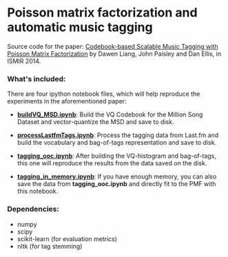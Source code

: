 Poisson matrix factorization and automatic music tagging
======

Source code for the paper:
[Codebook-based Scalable Music Tagging with Poisson Matrix Factorization](http://www.ee.columbia.edu/~dliang/publications/LiangPE14-codebook.pdf) by Dawen Liang, John Paisley and Dan Ellis, in ISMIR 2014. 

### What's included:

There are four ipython notebook files, which will help reproduce the experiments in the aforementioned paper:

* [**buildVQ_MSD.ipynb**](http://nbviewer.ipython.org/github/dawenl/stochastic_PMF/blob/master/code/buildVQ_MSD.ipynb): Build the VQ Codebook for the Million Song Dataset and vector-quantize the MSD and save to disk.

* [**processLastfmTags.ipynb**](http://nbviewer.ipython.org/github/dawenl/stochastic_PMF/blob/master/code/processLastfmTags.ipynb): Process the tagging data from Last.fm and build the vocabulary and bag-of-tags representation and save to disk.

* [**tagging_ooc.ipynb**](http://nbviewer.ipython.org/github/dawenl/stochastic_PMF/blob/master/code/tagging_ooc.ipynb): After building the VQ-histogram and bag-of-tags, this one will reproduce the results from the data saved on the disk.

* [**tagging_in_memory.ipynb**](http://nbviewer.ipython.org/github/dawenl/stochastic_PMF/blob/master/code/tagging_in_memory.ipynb): If you have enough memory, you can also save the data from **tagging_ooc.ipynb** and directly fit to the PMF with this notebook.

### Dependencies:
* numpy 
* scipy
* scikit-learn (for evaluation metrics)
* nltk (for tag stemming)
